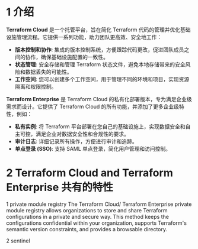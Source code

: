
# 1 介绍 

**Terraform Cloud** 是一个托管平台，旨在简化 Terraform 代码的管理并优化基础设施管理流程。它提供一系列功能，助力团队更高效、安全地工作：
- **版本控制和协作**: 集成的版本控制系统，方便跟踪代码更改，促进团队成员之间的协作，确保基础设施配置的一致性。
- **状态管理**: 安全存储和管理 Terraform 状态文件，避免本地存储带来的安全风险和数据丢失的可能性。
- **工作空间**: 您可以创建多个工作空间，用于管理不同的环境和项目，实现资源隔离和权限控制。

**Terraform Enterprise** 是 Terraform Cloud 的私有化部署版本，专为满足企业级需求而设计。它提供了 Terraform Cloud 的所有功能，并添加了更多企业级特性，例如：
- **私有实例**: 将 Terraform 平台部署在您自己的基础设施上，实现数据安全和自主可控，满足企业对数据安全性和合规性的要求。
- **审计日志**: 详细记录所有操作，方便进行审计和追踪。
- **单点登录 (SSO)**: 支持 SAML 单点登录，简化用户管理和访问控制。


# 2 **Terraform Cloud** and **Terraform Enterprise**  共有的特性 


1 private module registry
The Terraform Cloud/ Terraform Enterprise private module registry allows organizations to store and share Terraform configurations in a private and secure way. This method keeps the configurations confidential within your organization, supports Terraform's semantic version constraints, and provides a browsable directory.


2 sentinel 



